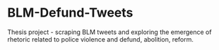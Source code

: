 # BLM-Defund-Tweets
Thesis project - scraping BLM tweets and exploring the emergence of rhetoric related to police violence and defund, abolition, reform.
